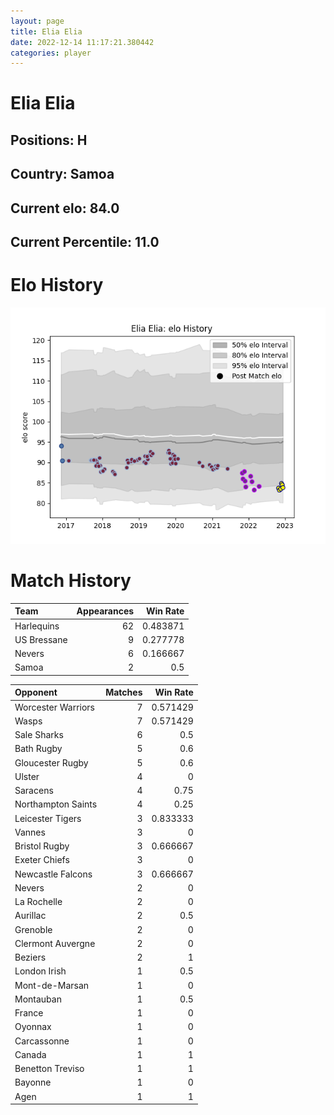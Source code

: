 ```yaml
---  
layout: page  
title: Elia Elia  
date: 2022-12-14 11:17:21.380442  
categories: player  
---
```

# Elia Elia

## Positions: H

## Country: Samoa

## Current elo: 84.0

## Current Percentile: 11.0

# Elo History


![elo history](history_EliaElia.png)
# Match History


| Team        |   Appearances |   Win Rate |
|:------------|--------------:|-----------:|
| Harlequins  |            62 |   0.483871 |
| US Bressane |             9 |   0.277778 |
| Nevers      |             6 |   0.166667 |
| Samoa       |             2 |   0.5      |

| Opponent           |   Matches |   Win Rate |
|:-------------------|----------:|-----------:|
| Worcester Warriors |         7 |   0.571429 |
| Wasps              |         7 |   0.571429 |
| Sale Sharks        |         6 |   0.5      |
| Bath Rugby         |         5 |   0.6      |
| Gloucester Rugby   |         5 |   0.6      |
| Ulster             |         4 |   0        |
| Saracens           |         4 |   0.75     |
| Northampton Saints |         4 |   0.25     |
| Leicester Tigers   |         3 |   0.833333 |
| Vannes             |         3 |   0        |
| Bristol Rugby      |         3 |   0.666667 |
| Exeter Chiefs      |         3 |   0        |
| Newcastle Falcons  |         3 |   0.666667 |
| Nevers             |         2 |   0        |
| La Rochelle        |         2 |   0        |
| Aurillac           |         2 |   0.5      |
| Grenoble           |         2 |   0        |
| Clermont Auvergne  |         2 |   0        |
| Beziers            |         2 |   1        |
| London Irish       |         1 |   0.5      |
| Mont-de-Marsan     |         1 |   0        |
| Montauban          |         1 |   0.5      |
| France             |         1 |   0        |
| Oyonnax            |         1 |   0        |
| Carcassonne        |         1 |   0        |
| Canada             |         1 |   1        |
| Benetton Treviso   |         1 |   1        |
| Bayonne            |         1 |   0        |
| Agen               |         1 |   1        |